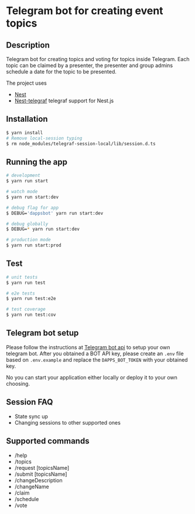 # Telegram bot for creating event topics

## Description

Telegram bot for creating topics and voting for topics inside Telegram.
Each topic can be claimed by a presenter, the presenter and group admins schedule a date for 
the topic to be presented.

The project uses
 - [Nest](https://github.com/nestjs/nest) 
 - [Nest-telegraf](https://github.com/bukhalo/nestjs-telegraf) telegraf support for Nest.js

## Installation

```bash
$ yarn install
# Remove local-session typing
$ rm node_modules/telegraf-session-local/lib/session.d.ts
```

## Running the app

```bash
# development
$ yarn run start

# watch mode
$ yarn run start:dev

# debug flag for app
$ DEBUG='dappsbot' yarn run start:dev

# debug globally
$ DEBUG=* yarn run start:dev

# production mode
$ yarn run start:prod
```

## Test

```bash
# unit tests
$ yarn run test

# e2e tests
$ yarn run test:e2e

# test coverage
$ yarn run test:cov
```

## Telegram bot setup

Please follow the instructions at [Telegram bot api](https://core.telegram.org/bots#3-how-do-i-create-a-bot) to setup your own telegram bot.
After you obtained a BOT API key, please create an `.env` file based on `.env.example` and replace the `DAPPS_BOT_TOKEN` with your obtained key.

No you can start your application either locally or deploy it to your own choosing.

## Session FAQ

   - State sync up
   - Changing sessions to other supported ones

## Supported commands

   - /help
   - /topics
   - /request [topicsName]
   - /submit [topicsName]
   - /changeDescription
   - /changeName
   - /claim
   - /schedule
   - /vote
  



